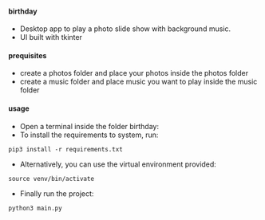#### birthday
- Desktop app to play a photo slide show with background music.
- UI built with tkinter
#### prequisites
- create a photos folder and place your photos inside the photos folder
- create a music folder and place music you want to play inside the music folder
#### usage
- Open a terminal inside the folder birthday:
- To install the requirements to system, run:
```
pip3 install -r requirements.txt
```
- Alternatively, you can use the virtual environment provided:
```
source venv/bin/activate
```
- Finally run the project:
```
python3 main.py
```
